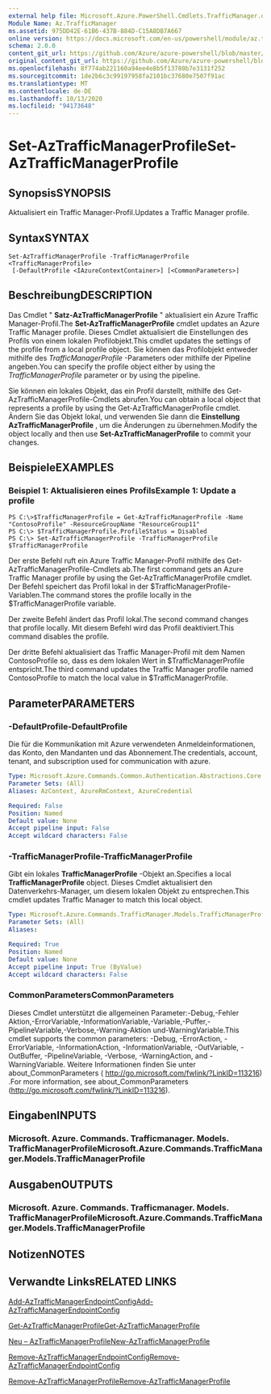 ```yaml
---
external help file: Microsoft.Azure.PowerShell.Cmdlets.TrafficManager.dll-Help.xml
Module Name: Az.TrafficManager
ms.assetid: 975DD42E-61B6-437B-884D-C15A8DB7A667
online version: https://docs.microsoft.com/en-us/powershell/module/az.trafficmanager/set-aztrafficmanagerprofile
schema: 2.0.0
content_git_url: https://github.com/Azure/azure-powershell/blob/master/src/TrafficManager/TrafficManager/help/Set-AzTrafficManagerProfile.md
original_content_git_url: https://github.com/Azure/azure-powershell/blob/master/src/TrafficManager/TrafficManager/help/Set-AzTrafficManagerProfile.md
ms.openlocfilehash: 8f774ab221160a94ee4e8b5f13780b7e3131f252
ms.sourcegitcommit: 1de2b6c3c99197958fa2101bc37680e7507f91ac
ms.translationtype: MT
ms.contentlocale: de-DE
ms.lasthandoff: 10/13/2020
ms.locfileid: "94173648"
---
```

# <span data-ttu-id="0773f-101">Set-AzTrafficManagerProfile</span><span class="sxs-lookup"><span data-stu-id="0773f-101">Set-AzTrafficManagerProfile</span></span>

## <span data-ttu-id="0773f-102">Synopsis</span><span class="sxs-lookup"><span data-stu-id="0773f-102">SYNOPSIS</span></span>
<span data-ttu-id="0773f-103">Aktualisiert ein Traffic Manager-Profil.</span><span class="sxs-lookup"><span data-stu-id="0773f-103">Updates a Traffic Manager profile.</span></span>

## <span data-ttu-id="0773f-104">Syntax</span><span class="sxs-lookup"><span data-stu-id="0773f-104">SYNTAX</span></span>

```
Set-AzTrafficManagerProfile -TrafficManagerProfile <TrafficManagerProfile>
 [-DefaultProfile <IAzureContextContainer>] [<CommonParameters>]
```

## <span data-ttu-id="0773f-105">Beschreibung</span><span class="sxs-lookup"><span data-stu-id="0773f-105">DESCRIPTION</span></span>
<span data-ttu-id="0773f-106">Das Cmdlet " **Satz-AzTrafficManagerProfile** " aktualisiert ein Azure Traffic Manager-Profil.</span><span class="sxs-lookup"><span data-stu-id="0773f-106">The **Set-AzTrafficManagerProfile** cmdlet updates an Azure Traffic Manager profile.</span></span>
<span data-ttu-id="0773f-107">Dieses Cmdlet aktualisiert die Einstellungen des Profils von einem lokalen Profilobjekt.</span><span class="sxs-lookup"><span data-stu-id="0773f-107">This cmdlet updates the settings of the profile from a local profile object.</span></span>
<span data-ttu-id="0773f-108">Sie können das Profilobjekt entweder mithilfe des *TrafficManagerProfile* -Parameters oder mithilfe der Pipeline angeben.</span><span class="sxs-lookup"><span data-stu-id="0773f-108">You can specify the profile object either by using the *TrafficManagerProfile* parameter or by using the pipeline.</span></span>

<span data-ttu-id="0773f-109">Sie können ein lokales Objekt, das ein Profil darstellt, mithilfe des Get-AzTrafficManagerProfile-Cmdlets abrufen.</span><span class="sxs-lookup"><span data-stu-id="0773f-109">You can obtain a local object that represents a profile by using the Get-AzTrafficManagerProfile cmdlet.</span></span>
<span data-ttu-id="0773f-110">Ändern Sie das Objekt lokal, und verwenden Sie dann die **Einstellung AzTrafficManagerProfile** , um die Änderungen zu übernehmen.</span><span class="sxs-lookup"><span data-stu-id="0773f-110">Modify the object locally and then use **Set-AzTrafficManagerProfile** to commit your changes.</span></span>

## <span data-ttu-id="0773f-111">Beispiele</span><span class="sxs-lookup"><span data-stu-id="0773f-111">EXAMPLES</span></span>

### <span data-ttu-id="0773f-112">Beispiel 1: Aktualisieren eines Profils</span><span class="sxs-lookup"><span data-stu-id="0773f-112">Example 1: Update a profile</span></span>
```
PS C:\>$TrafficManagerProfile = Get-AzTrafficManagerProfile -Name "ContosoProfile" -ResourceGroupName "ResourceGroup11" 
PS C:\> $TrafficManagerProfile.ProfileStatus = Disabled
PS C:\> Set-AzTrafficManagerProfile -TrafficManagerProfile $TrafficManagerProfile
```

<span data-ttu-id="0773f-113">Der erste Befehl ruft ein Azure Traffic Manager-Profil mithilfe des Get-AzTrafficManagerProfile-Cmdlets ab.</span><span class="sxs-lookup"><span data-stu-id="0773f-113">The first command gets an Azure Traffic Manager profile by using the Get-AzTrafficManagerProfile cmdlet.</span></span>
<span data-ttu-id="0773f-114">Der Befehl speichert das Profil lokal in der $TrafficManagerProfile-Variablen.</span><span class="sxs-lookup"><span data-stu-id="0773f-114">The command stores the profile locally in the $TrafficManagerProfile variable.</span></span>

<span data-ttu-id="0773f-115">Der zweite Befehl ändert das Profil lokal.</span><span class="sxs-lookup"><span data-stu-id="0773f-115">The second command changes that profile locally.</span></span>
<span data-ttu-id="0773f-116">Mit diesem Befehl wird das Profil deaktiviert.</span><span class="sxs-lookup"><span data-stu-id="0773f-116">This command disables the profile.</span></span>

<span data-ttu-id="0773f-117">Der dritte Befehl aktualisiert das Traffic Manager-Profil mit dem Namen ContosoProfile so, dass es dem lokalen Wert in $TrafficManagerProfile entspricht.</span><span class="sxs-lookup"><span data-stu-id="0773f-117">The third command updates the Traffic Manager profile named ContosoProfile to match the local value in $TrafficManagerProfile.</span></span>

## <span data-ttu-id="0773f-118">Parameter</span><span class="sxs-lookup"><span data-stu-id="0773f-118">PARAMETERS</span></span>

### <span data-ttu-id="0773f-119">-DefaultProfile</span><span class="sxs-lookup"><span data-stu-id="0773f-119">-DefaultProfile</span></span>
<span data-ttu-id="0773f-120">Die für die Kommunikation mit Azure verwendeten Anmeldeinformationen, das Konto, den Mandanten und das Abonnement.</span><span class="sxs-lookup"><span data-stu-id="0773f-120">The credentials, account, tenant, and subscription used for communication with azure.</span></span>

```yaml
Type: Microsoft.Azure.Commands.Common.Authentication.Abstractions.Core.IAzureContextContainer
Parameter Sets: (All)
Aliases: AzContext, AzureRmContext, AzureCredential

Required: False
Position: Named
Default value: None
Accept pipeline input: False
Accept wildcard characters: False
```

### <span data-ttu-id="0773f-121">-TrafficManagerProfile</span><span class="sxs-lookup"><span data-stu-id="0773f-121">-TrafficManagerProfile</span></span>
<span data-ttu-id="0773f-122">Gibt ein lokales **TrafficManagerProfile** -Objekt an.</span><span class="sxs-lookup"><span data-stu-id="0773f-122">Specifies a local **TrafficManagerProfile** object.</span></span>
<span data-ttu-id="0773f-123">Dieses Cmdlet aktualisiert den Datenverkehrs-Manager, um diesem lokalen Objekt zu entsprechen.</span><span class="sxs-lookup"><span data-stu-id="0773f-123">This cmdlet updates Traffic Manager to match this local object.</span></span>

```yaml
Type: Microsoft.Azure.Commands.TrafficManager.Models.TrafficManagerProfile
Parameter Sets: (All)
Aliases:

Required: True
Position: Named
Default value: None
Accept pipeline input: True (ByValue)
Accept wildcard characters: False
```

### <span data-ttu-id="0773f-124">CommonParameters</span><span class="sxs-lookup"><span data-stu-id="0773f-124">CommonParameters</span></span>
<span data-ttu-id="0773f-125">Dieses Cmdlet unterstützt die allgemeinen Parameter:-Debug,-Fehler Aktion,-ErrorVariable,-InformationVariable,-Variable,-Puffer,-PipelineVariable,-Verbose,-Warning-Aktion und-WarningVariable.</span><span class="sxs-lookup"><span data-stu-id="0773f-125">This cmdlet supports the common parameters: -Debug, -ErrorAction, -ErrorVariable, -InformationAction, -InformationVariable, -OutVariable, -OutBuffer, -PipelineVariable, -Verbose, -WarningAction, and -WarningVariable.</span></span> <span data-ttu-id="0773f-126">Weitere Informationen finden Sie unter about_CommonParameters ( http://go.microsoft.com/fwlink/?LinkID=113216) .</span><span class="sxs-lookup"><span data-stu-id="0773f-126">For more information, see about_CommonParameters (http://go.microsoft.com/fwlink/?LinkID=113216).</span></span>

## <span data-ttu-id="0773f-127">Eingaben</span><span class="sxs-lookup"><span data-stu-id="0773f-127">INPUTS</span></span>

### <span data-ttu-id="0773f-128">Microsoft. Azure. Commands. Trafficmanager. Models. TrafficManagerProfile</span><span class="sxs-lookup"><span data-stu-id="0773f-128">Microsoft.Azure.Commands.TrafficManager.Models.TrafficManagerProfile</span></span>

## <span data-ttu-id="0773f-129">Ausgaben</span><span class="sxs-lookup"><span data-stu-id="0773f-129">OUTPUTS</span></span>

### <span data-ttu-id="0773f-130">Microsoft. Azure. Commands. Trafficmanager. Models. TrafficManagerProfile</span><span class="sxs-lookup"><span data-stu-id="0773f-130">Microsoft.Azure.Commands.TrafficManager.Models.TrafficManagerProfile</span></span>

## <span data-ttu-id="0773f-131">Notizen</span><span class="sxs-lookup"><span data-stu-id="0773f-131">NOTES</span></span>

## <span data-ttu-id="0773f-132">Verwandte Links</span><span class="sxs-lookup"><span data-stu-id="0773f-132">RELATED LINKS</span></span>

[<span data-ttu-id="0773f-133">Add-AzTrafficManagerEndpointConfig</span><span class="sxs-lookup"><span data-stu-id="0773f-133">Add-AzTrafficManagerEndpointConfig</span></span>](./Add-AzTrafficManagerEndpointConfig.md)

[<span data-ttu-id="0773f-134">Get-AzTrafficManagerProfile</span><span class="sxs-lookup"><span data-stu-id="0773f-134">Get-AzTrafficManagerProfile</span></span>](./Get-AzTrafficManagerProfile.md)

[<span data-ttu-id="0773f-135">Neu – AzTrafficManagerProfile</span><span class="sxs-lookup"><span data-stu-id="0773f-135">New-AzTrafficManagerProfile</span></span>](./New-AzTrafficManagerProfile.md)

[<span data-ttu-id="0773f-136">Remove-AzTrafficManagerEndpointConfig</span><span class="sxs-lookup"><span data-stu-id="0773f-136">Remove-AzTrafficManagerEndpointConfig</span></span>](./Remove-AzTrafficManagerEndpointConfig.md)

[<span data-ttu-id="0773f-137">Remove-AzTrafficManagerProfile</span><span class="sxs-lookup"><span data-stu-id="0773f-137">Remove-AzTrafficManagerProfile</span></span>](./Remove-AzTrafficManagerProfile.md)


